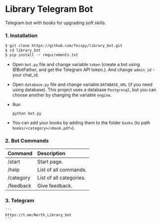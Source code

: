 # Library Telegram Bot
  Telegram bot with books for upgrading soft skills.
### 1. Installation

```sh
$ git clone https://github.com/feispy/library_bot.git
$ cd library_bot
$ pip install -r requirements.txt
```
- Open ```bot.py``` file and change variable ```token``` (create a bot using @BotFather, and get the Telegram API token.). And change ```admin_id``` - your chat_id.
- Open ```database.py``` file and change variable ```DATABASE_URL``` (if you need using database).
This project uses a database ```Postgresql```, but you can choose another by changing the variable ```engine```.

- Run
    ```
    python bot.py
    ```
- You can add your books by adding them to the folder ```books``` (to path ```books/<category>/<book.pdf>```).
### 2. Bot Commands
Command | Description
:--- | :---
/start | Start page.
/help | List of all commands.
/category | List of all categories.
/feedback | Give feedback.

### 3. Telegram
    

    ```
    https://t.me/North_Library_bot
    ```
 
